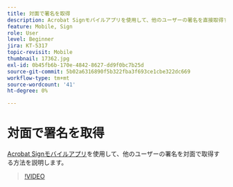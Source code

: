 ```yaml
---
title: 対面で署名を取得
description: Acrobat Signモバイルアプリを使用して、他のユーザーの署名を直接取得する方法を説明します。
feature: Mobile, Sign
role: User
level: Beginner
jira: KT-5317
topic-revisit: Mobile
thumbnail: 17362.jpg
exl-id: 0b45fb6b-170e-4842-8627-dd9f0bc7b25d
source-git-commit: 5b02a6316890f5b322fba3f693ce1cbe322dc669
workflow-type: tm+mt
source-wordcount: '41'
ht-degree: 0%

---
```


# 対面で署名を取得

[Acrobat Signモバイルアプリ](https://experienceleague.adobe.com/docs/document-cloud-learn/sign-learning-hub/mobile/mobile-overview.html?lang=ja)を使用して、他のユーザーの署名を対面で取得する方法を説明します。

>[!VIDEO](https://video.tv.adobe.com/v/3411262?quality=12&learn=on&hidetitle=true&captions=jpn)
